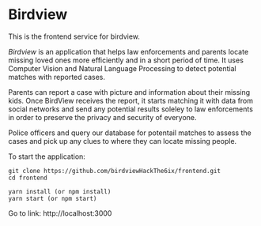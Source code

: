 # Birdview
This is the frontend service for birdview.

*Birdview* is an application that helps law enforcements and parents locate missing loved ones more efficiently and in a short period of time. It uses Computer Vision and Natural Language Processing to detect potential matches with reported cases.

Parents can report a case with picture and information about their missing kids. Once BirdView receives the report, it starts matching it with data from social networks and send any potential results soleley to law enforcements in order to preserve the privacy and security of everyone.

Police officers and query our database for potentail matches to assess the cases and pick up any clues to where they can locate missing people.


To start the application:
```
git clone https://github.com/birdviewHackThe6ix/frontend.git
cd frontend

yarn install (or npm install)
yarn start (or npm start)
```
Go to link: http://localhost:3000